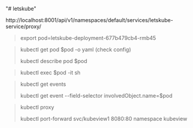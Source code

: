"# letskube" 



http://localhost:8001/api/v1/namespaces/default/services/letskube-service/proxy/


> export pod=letskube-deployment-677b479cb4-rmb45

> kubectl get pod $pod -o yaml (check config)
>
> kubectl describe pod $pod

> kubectl exec $pod -it sh

> kubectl get events
>
> kubectl get event --field-selector involvedObject.name=$pod

> kubectl proxy
>
> kubectl port-forward svc/kubeview1 8080:80 namespace kubeview
